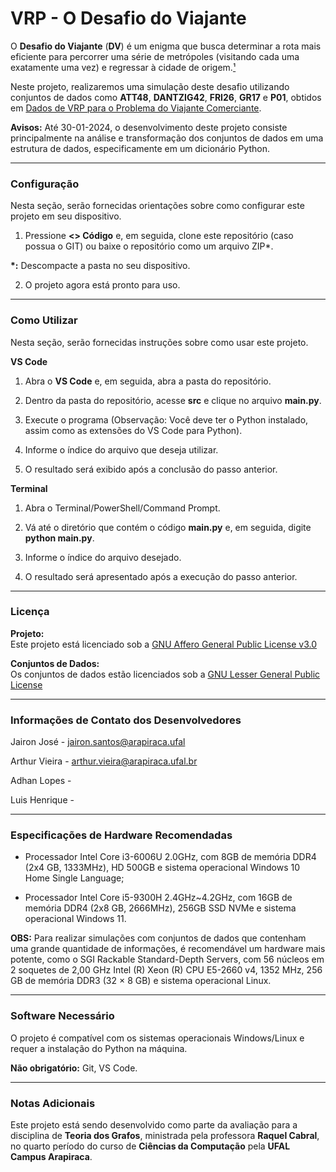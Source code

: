 # VRP - O Desafio do Viajante 

O __Desafio do Viajante__ (__DV__) é um enigma que busca determinar a rota mais eficiente para percorrer uma série de metrópoles (visitando cada uma exatamente uma vez) e regressar à cidade de origem.[¹](https://pt.wikipedia.org/wiki/Desafio_do_viajante_comerciante)

Neste projeto, realizaremos uma simulação deste desafio utilizando conjuntos de dados como __ATT48__, __DANTZIG42__, __FRI26__, __GR17__ e __P01__, obtidos em [Dados de VRP para o Problema do Viajante Comerciante](https://people.sc.fsu.edu/~jburkardt/datasets/tsp/tsp.html?authuser=2).

__Avisos:__ Até 30-01-2024, o desenvolvimento deste projeto consiste principalmente na análise e transformação dos conjuntos de dados em uma estrutura de dados, especificamente em um dicionário Python.

---
### Configuração

Nesta seção, serão fornecidas orientações sobre como configurar este projeto em seu dispositivo.

1. Pressione __<> Código__ e, em seguida, clone este repositório (caso possua o GIT) ou baixe o repositório como um arquivo ZIP*.

__*:__ Descompacte a pasta no seu dispositivo.

2. O projeto agora está pronto para uso.

---
### Como Utilizar

Nesta seção, serão fornecidas instruções sobre como usar este projeto.

__VS Code__

1. Abra o __VS Code__ e, em seguida, abra a pasta do repositório.

2. Dentro da pasta do repositório, acesse __src__ e clique no arquivo __main.py__.

3. Execute o programa (Observação: Você deve ter o Python instalado, assim como as extensões do VS Code para Python).

4. Informe o índice do arquivo que deseja utilizar.

5. O resultado será exibido após a conclusão do passo anterior.

__Terminal__

1. Abra o Terminal/PowerShell/Command Prompt.

2. Vá até o diretório que contém o código __main.py__ e, em seguida, digite __python main.py__.

3. Informe o índice do arquivo desejado.

4. O resultado será apresentado após a execução do passo anterior.


---
### Licença

__Projeto:__ <br>
Este projeto está licenciado sob a [GNU Affero General Public License v3.0
](https://www.gnu.org/licenses/agpl-3.0.en.html)

__Conjuntos de Dados:__ <br>
Os conjuntos de dados estão licenciados sob a [GNU Lesser General Public License](https://www.gnu.org/licenses/lgpl-3.0.en.html)

---
### Informações de Contato dos Desenvolvedores

Jairon José  - jairon.santos@arapiraca.ufal <br>

Arthur Vieira - arthur.vieira@arapiraca.ufal.br <br>

Adhan Lopes -  <br>

Luis Henrique - <br>

---
### Especificações de Hardware Recomendadas

- Processador Intel Core i3-6006U 2.0GHz, com 8GB de memória DDR4 (2x4 GB, 1333MHz), HD 500GB e sistema operacional Windows 10 Home Single Language;

- Processador Intel Core i5-9300H 2.4GHz~4.2GHz, com 16GB de memória DDR4 (2x8 GB, 2666MHz), 256GB SSD NVMe e sistema operacional Windows 11.

__OBS:__ Para realizar simulações com conjuntos de dados que contenham uma grande quantidade de informações, é recomendável um hardware mais potente, como o SGI Rackable Standard-Depth Servers, com 56 núcleos em 2 soquetes de 2,00 GHz Intel (R) Xeon (R) CPU E5-2660 v4, 1352 MHz, 256 GB de memória DDR3 (32 × 8 GB) e sistema operacional Linux.

---
### Software Necessário

O projeto é compatível com os sistemas operacionais Windows/Linux e requer a instalação do Python na máquina.

__Não obrigatório:__ Git, VS Code.

---
### Notas Adicionais

Este projeto está sendo desenvolvido como parte da avaliação para a disciplina de __Teoria dos Grafos__, ministrada pela professora __Raquel Cabral__, no quarto período do curso de __Ciências da Computação__ pela __UFAL Campus Arapiraca__.
